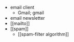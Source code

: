 - email client
    - Gmail; gmail
- email newsletter
- [[mailto]]
- [[spam]]
    - [[spam-filter algorithm]]
